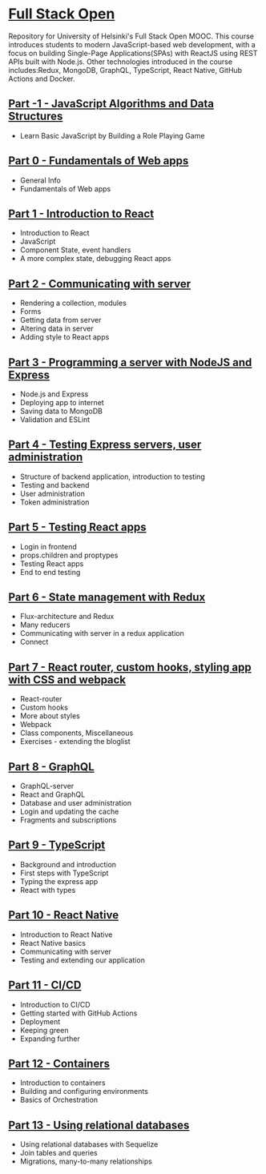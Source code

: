 # [Full Stack Open](https://fullstackopen.com/en/) 
Repository for University of Helsinki's Full Stack Open MOOC. This course introduces students to modern JavaScript-based web development, with a focus on building Single-Page Applications(SPAs) with ReactJS using REST APIs built with Node.js. Other technologies introduced in the course includes:Redux, MongoDB, GraphQL, TypeScript, React Native, GitHub Actions and Docker.

## [Part -1 - JavaScript Algorithms and Data Structures](https://github.com/khkhiu/MOOC/tree/main/Full-Stack-Open/Part_-1)

- Learn Basic JavaScript by Building a Role Playing Game

## [Part 0 - Fundamentals of Web apps](https://github.com/khkhiu/MOOC/tree/main/Full-Stack-Open/Part_0)

- General Info
- Fundamentals of Web apps

## [Part 1 - Introduction to React](https://github.com/khkhiu/MOOC/tree/main/Full-Stack-Open/Part_1)

- Introduction to React
- JavaScript
- Component State, event handlers
- A more complex state, debugging React apps

## [Part 2 - Communicating with server](https://github.com/khkhiu/MOOC/tree/main/Full-Stack-Open/Part_2)

- Rendering a collection, modules
- Forms
- Getting data from server
- Altering data in server
- Adding style to React apps

## [Part 3 - Programming a server with NodeJS and Express](https://github.com/khkhiu/MOOC/tree/main/Full-Stack-Open/Part_3)

- Node.js and Express
- Deploying app to internet
- Saving data to MongoDB
- Validation and ESLint

## [Part 4 - Testing Express servers, user administration](https://github.com/khkhiu/MOOC/tree/main/Full-Stack-Open/Part_4)

- Structure of backend application, introduction to testing
- Testing and backend
- User administration
- Token administration

## [Part 5 - Testing React apps](https://github.com/khkhiu/MOOC/tree/main/Full-Stack-Open/Part_5)

- Login in frontend
- props.children and proptypes
- Testing React apps
- End to end testing

## [Part 6 - State management with Redux](https://github.com/khkhiu/MOOC/tree/main/Full-Stack-Open/Part_6)

- Flux-architecture and Redux
- Many reducers
- Communicating with server in a redux application
- Connect

## [Part 7 - React router, custom hooks, styling app with CSS and webpack](https://github.com/khkhiu/MOOC/tree/main/Full-Stack-Open/Part_7)

- React-router
- Custom hooks
- More about styles
- Webpack
- Class components, Miscellaneous
- Exercises - extending the bloglist

## [Part 8 - GraphQL](https://github.com/khkhiu/MOOC/tree/main/Full-Stack-Open/Part_8)

- GraphQL-server
- React and GraphQL
- Database and user administration
- Login and updating the cache
- Fragments and subscriptions

## [Part 9 - TypeScript](https://github.com/khkhiu/MOOC/tree/main/Full-Stack-Open/Part_9)

- Background and introduction
- First steps with TypeScript
- Typing the express app
- React with types

## [Part 10 - React Native](https://github.com/khkhiu/MOOC/tree/main/Full-Stack-Open/Part_10)

- Introduction to React Native
- React Native basics
- Communicating with server
- Testing and extending our application

## [Part 11 - CI/CD](https://github.com/khkhiu/MOOC/tree/main/Full-Stack-Open/Part_11)

- Introduction to CI/CD
- Getting started with GitHub Actions
- Deployment
- Keeping green
- Expanding further

## [Part 12 - Containers](https://github.com/khkhiu/MOOC/tree/main/Full-Stack-Open/Part_12)

- Introduction to containers
- Building and configuring environments
- Basics of Orchestration

## [Part 13 - Using relational databases](https://github.com/khkhiu/MOOC/tree/main/Full-Stack-Open/Part_13)

- Using relational databases with Sequelize
- Join tables and queries
- Migrations, many-to-many relationships
